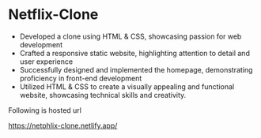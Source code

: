 # Netflix-Clone

 - Developed a clone using HTML & CSS, showcasing passion for web development
- Crafted a responsive static website, highlighting attention to detail and user experience
- Successfully designed and implemented the homepage, demonstrating proficiency in front-end development
- Utilized HTML & CSS to create a visually appealing and functional website, showcasing technical skills and creativity.

Following is hosted url 

https://netphlix-clone.netlify.app/
